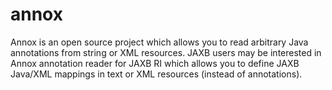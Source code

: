 annox
=====

Annox is an open source project which allows you to read arbitrary Java annotations from string or XML resources. JAXB users may be interested in Annox annotation reader for JAXB RI which allows you to define JAXB Java/XML mappings in text or XML resources (instead of annotations).
